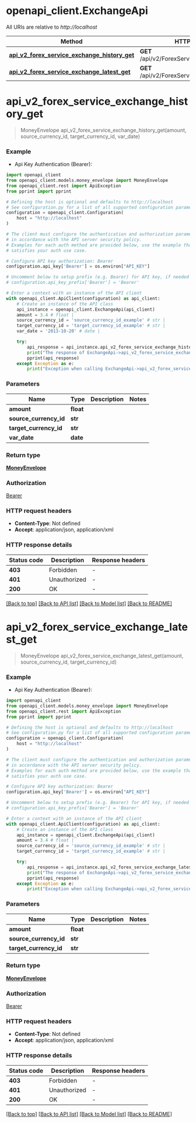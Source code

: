 # openapi_client.ExchangeApi

All URIs are relative to *http://localhost*

Method | HTTP request | Description
------------- | ------------- | -------------
[**api_v2_forex_service_exchange_history_get**](ExchangeApi.md#api_v2_forex_service_exchange_history_get) | **GET** /api/v2/ForexService/Exchange/History | 
[**api_v2_forex_service_exchange_latest_get**](ExchangeApi.md#api_v2_forex_service_exchange_latest_get) | **GET** /api/v2/ForexService/Exchange/Latest | 


# **api_v2_forex_service_exchange_history_get**
> MoneyEnvelope api_v2_forex_service_exchange_history_get(amount, source_currency_id, target_currency_id, var_date)



### Example

* Api Key Authentication (Bearer):

```python
import openapi_client
from openapi_client.models.money_envelope import MoneyEnvelope
from openapi_client.rest import ApiException
from pprint import pprint

# Defining the host is optional and defaults to http://localhost
# See configuration.py for a list of all supported configuration parameters.
configuration = openapi_client.Configuration(
    host = "http://localhost"
)

# The client must configure the authentication and authorization parameters
# in accordance with the API server security policy.
# Examples for each auth method are provided below, use the example that
# satisfies your auth use case.

# Configure API key authorization: Bearer
configuration.api_key['Bearer'] = os.environ["API_KEY"]

# Uncomment below to setup prefix (e.g. Bearer) for API key, if needed
# configuration.api_key_prefix['Bearer'] = 'Bearer'

# Enter a context with an instance of the API client
with openapi_client.ApiClient(configuration) as api_client:
    # Create an instance of the API class
    api_instance = openapi_client.ExchangeApi(api_client)
    amount = 3.4 # float | 
    source_currency_id = 'source_currency_id_example' # str | 
    target_currency_id = 'target_currency_id_example' # str | 
    var_date = '2013-10-20' # date | 

    try:
        api_response = api_instance.api_v2_forex_service_exchange_history_get(amount, source_currency_id, target_currency_id, var_date)
        print("The response of ExchangeApi->api_v2_forex_service_exchange_history_get:\n")
        pprint(api_response)
    except Exception as e:
        print("Exception when calling ExchangeApi->api_v2_forex_service_exchange_history_get: %s\n" % e)
```



### Parameters


Name | Type | Description  | Notes
------------- | ------------- | ------------- | -------------
 **amount** | **float**|  | 
 **source_currency_id** | **str**|  | 
 **target_currency_id** | **str**|  | 
 **var_date** | **date**|  | 

### Return type

[**MoneyEnvelope**](MoneyEnvelope.md)

### Authorization

[Bearer](../README.md#Bearer)

### HTTP request headers

 - **Content-Type**: Not defined
 - **Accept**: application/json, application/xml

### HTTP response details

| Status code | Description | Response headers |
|-------------|-------------|------------------|
**403** | Forbidden |  -  |
**401** | Unauthorized |  -  |
**200** | OK |  -  |

[[Back to top]](#) [[Back to API list]](../README.md#documentation-for-api-endpoints) [[Back to Model list]](../README.md#documentation-for-models) [[Back to README]](../README.md)

# **api_v2_forex_service_exchange_latest_get**
> MoneyEnvelope api_v2_forex_service_exchange_latest_get(amount, source_currency_id, target_currency_id)



### Example

* Api Key Authentication (Bearer):

```python
import openapi_client
from openapi_client.models.money_envelope import MoneyEnvelope
from openapi_client.rest import ApiException
from pprint import pprint

# Defining the host is optional and defaults to http://localhost
# See configuration.py for a list of all supported configuration parameters.
configuration = openapi_client.Configuration(
    host = "http://localhost"
)

# The client must configure the authentication and authorization parameters
# in accordance with the API server security policy.
# Examples for each auth method are provided below, use the example that
# satisfies your auth use case.

# Configure API key authorization: Bearer
configuration.api_key['Bearer'] = os.environ["API_KEY"]

# Uncomment below to setup prefix (e.g. Bearer) for API key, if needed
# configuration.api_key_prefix['Bearer'] = 'Bearer'

# Enter a context with an instance of the API client
with openapi_client.ApiClient(configuration) as api_client:
    # Create an instance of the API class
    api_instance = openapi_client.ExchangeApi(api_client)
    amount = 3.4 # float | 
    source_currency_id = 'source_currency_id_example' # str | 
    target_currency_id = 'target_currency_id_example' # str | 

    try:
        api_response = api_instance.api_v2_forex_service_exchange_latest_get(amount, source_currency_id, target_currency_id)
        print("The response of ExchangeApi->api_v2_forex_service_exchange_latest_get:\n")
        pprint(api_response)
    except Exception as e:
        print("Exception when calling ExchangeApi->api_v2_forex_service_exchange_latest_get: %s\n" % e)
```



### Parameters


Name | Type | Description  | Notes
------------- | ------------- | ------------- | -------------
 **amount** | **float**|  | 
 **source_currency_id** | **str**|  | 
 **target_currency_id** | **str**|  | 

### Return type

[**MoneyEnvelope**](MoneyEnvelope.md)

### Authorization

[Bearer](../README.md#Bearer)

### HTTP request headers

 - **Content-Type**: Not defined
 - **Accept**: application/json, application/xml

### HTTP response details

| Status code | Description | Response headers |
|-------------|-------------|------------------|
**403** | Forbidden |  -  |
**401** | Unauthorized |  -  |
**200** | OK |  -  |

[[Back to top]](#) [[Back to API list]](../README.md#documentation-for-api-endpoints) [[Back to Model list]](../README.md#documentation-for-models) [[Back to README]](../README.md)

